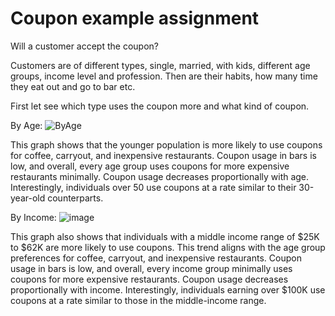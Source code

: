 # Coupon example assignment

Will a customer accept the coupon?


Customers are of different types, single, married, with kids, different age groups, income level and profession. Then are their habits, how many time they eat out and go to bar etc. 

First let see which type uses the coupon more and what kind of coupon. 

By Age:  ![ByAge](https://github.com/user-attachments/assets/a0e32935-5dd2-4606-ad03-a0f9f1f0a263)

This graph shows that the younger population is more likely to use coupons for coffee, carryout, and inexpensive restaurants. Coupon usage in bars is low, and overall, every age group uses coupons for more expensive restaurants minimally. Coupon usage decreases proportionally with age. Interestingly, individuals over 50 use coupons at a rate similar to their 30-year-old counterparts. 

By Income:  ![image](https://github.com/user-attachments/assets/70d1607b-beeb-4d7c-90e8-a9dcf709d504)

This graph also shows that individuals with a middle income range of $25K to $62K are more likely to use coupons. This trend aligns with the age group preferences for coffee, carryout, and inexpensive restaurants. Coupon usage in bars is low, and overall, every income group minimally uses coupons for more expensive restaurants. Coupon usage decreases proportionally with income. Interestingly, individuals earning over $100K use coupons at a rate similar to those in the middle-income range. 
